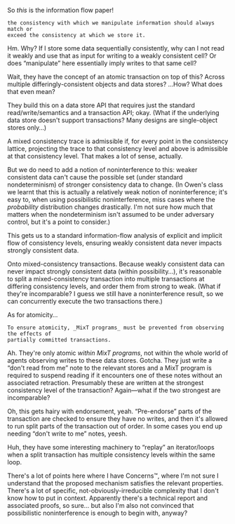 So _this_ is the information flow paper!

    the consistency with which we manipulate information should always match or
    exceed the consistency at which we store it.

Hm. Why? If I store some data sequentially consistently, why can I not read it weakly and
use that as input for writing to a weakly consistent cell? Or does “manipulate” here
essentially imply writes to that same cell?

Wait, they have the concept of an atomic transaction on top of this? Across multiple
differingly-consistent objects and data stores? …How? What does that even mean?

They build this on a data store API that requires just the standard read/write/semantics
and a transaction API; okay. (What if the underlying data store doesn't support
transactions? Many designs are single-object stores only…)

A mixed consistency trace is admissible if, for every point in the consistency lattice,
projecting the trace to that consistency level and above is admissible at that consistency
level. That makes a lot of sense, actually.

But we do need to add a notion of noninterference to this: weaker consistent data can't
cause the possible set (under standard nondeterminism) of stronger consistency data to
change. (In Owen's class we learnt that this is actually a relatively weak notion of
noninterference; it's easy to, when using possibilistic noninterference, miss cases where
the _probability_ distribution changes drastically. I'm not sure how much that matters
when the nondeterminism isn't assumed to be under adversary control, but it's a point to
consider.)

This gets us to a standard information-flow analysis of explicit and implicit flow of
consistency levels, ensuring weakly consistent data never impacts strongly consistent
data.

Onto mixed-consistency transactions. Because weakly consistent data can never impact
strongly consistent data (within possibility…), it's reasonable to split a
mixed-consistency transaction into multiple transactions at differing consistency levels,
and order them from strong to weak. (What if they're incomparable? I guess we still have a
noninterference result, so we can concurrently execute the two transactions there.)

As for atomicity…

    To ensure atomicity, _MixT programs_ must be prevented from observing the effects of
    partially committed transactions.

Ah. They're only atomic _within MixT programs_, not within the whole world of agents
observing writes to these data stores. Gotcha. They just write a “don't read from me” note
to the relevant stores and a MixT program is required to suspend reading if it encounters
one of these notes without an associated retraction. Presumably these are written at the
strongest consistency level of the transaction? Again—what if the two strongest are
incomparable?

Oh, this gets hairy with endorsement, yeah. “Pre-endorse” parts of the transaction are
checked to ensure they have no writes, and then it's allowed to run split parts of the
transaction out of order. In some cases you end up needing “don't write to me” notes,
yeesh.

Huh, they have some interesting machinery to “replay” an iterator/loops when a split
transaction has multiple consistency levels within the same loop.

There's a lot of points here where I have Concerns™, where I'm not sure I understand that
the proposed mechanism satisfies the relevant properties. There's a lot of specific,
not-obviously-irreducible complexity that I don't know how to put in context. Apparently
there's a technical report and associated proofs, so sure… but also I'm also not convinced
that possibilistic noninterference is enough to begin with, anyway?
